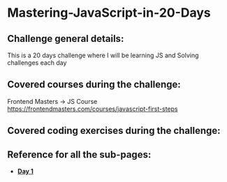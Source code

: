 # Mastering-JavaScript-in-20-Days

## Challenge general details:

This is a 20 days challenge where I will be learning JS and Solving challenges each day

## Covered courses during the challenge:

Frontend Masters -> JS Course https://frontendmasters.com/courses/javascript-first-steps

## Covered coding exercises during the challenge:

## Reference for all the sub-pages:

-  [**Day 1**](https://github.com/Issa-Abbadi/Mastering-JavaScript-in-20-Days/main/Day1.md)

